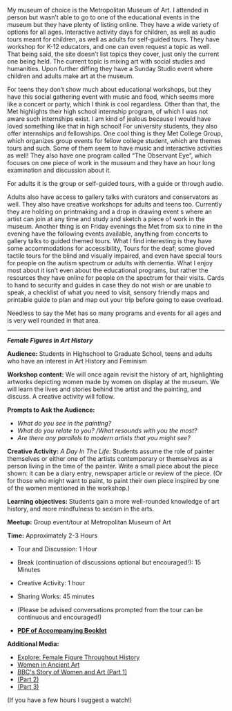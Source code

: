 My museum of choice is the Metropolitan Museum of Art. I attended in person but wasn’t able to go to one of the educational events in the museum but they have plenty of listing online. They have a wide variety of options for all ages. Interactive activity days for children, as well as audio tours meant for children, as well as adults for self-guided tours. They have workshop for K-12 educators, and one can even request a topic as well. That being said, the site doesn’t list topics they cover, just only the current one being held. The current topic is mixing art with social studies and humanities. Upon further diffing they have a Sunday Studio event where children and adults make art at the museum. 

For teens they don’t show much about educational workshops, but they have this social gathering event with music and food, which seems more like a concert or party, which I think is cool regardless. Other than that, the Met highlights their high school internship program, of which I was not aware such internships exist. I am kind of jealous because I would have loved something like that in high school! For university students, they also offer internships and fellowships. One cool thing is they Met College Group, which organizes group events for fellow college student, which are themes tours and such. Some of them seem to have music and interactive activities as well! They also have one program called “The Observant Eye”, which focuses on one piece of work in the museum and they have an hour long examination and discussion about it. 

For adults it is the group or self-guided tours, with a guide or through audio.

Adults also have access to gallery talks with curators and conservators as well. They also have creative workshops for adults and teens too. Currently they are holding on printmaking and a drop in drawing event s where an artist can join at any time and study and sketch a piece of work in the museum. Another thing is on Friday evenings the Met from six to nine in the evening have the following events available, anything from concerts to gallery talks to guided themed tours. 
What I find interesting is they have some accommodations for accessibility, Tours for the deaf; some gloved tactile tours for the blind and visually impaired, and even have special tours for people on the autism spectrum or adults with dementia.  What I enjoy most about it isn’t even about the educational programs, but rather the resources they have online for people on the spectrum for their visits. Cards to hand to security and guides in case they do not wish or are unable to speak, a checklist of what you need to visit, sensory friendly maps and printable guide to plan and map out your trip before going to ease overload. 

Needless to say the Met has so many programs and events for all ages and is very well rounded in that area. 

--- --- --- ---

***Female Figures in Art History***

**Audience:** Students in Highschool to Graduate School, teens and adults who have an interest in Art History and Feminism

**Workshop content:**  We will once again revisit the history of art, highlighting artworks depicting women made by women on display at the museum. We will learn the lives and stories behind the artist and the painting, and discuss. A creative activity will follow.

**Prompts to Ask the Audience:**

* *What do you see in the painting?*
* *What do you relate to you? /What resounds with you the most?*
* *Are there any parallels to modern artists that you might see?*

**Creative Activity:** *A Day In The Life:* Students assume the role of painter themselves or either one of the artists contemporary or themselves as a person living in the time of the painter. Write a small piece about the piece shown: it can be a diary entry, newspaper article or review of the piece. (Or for those who might want to paint, to paint their own piece inspired by one of the women mentioned in the workshop.)

**Learning objectives:** Students gain a more well-rounded knowledge of art history, and more mindfulness to sexism in the arts.

**Meetup:** Group event/tour at Metropolitan Museum of Art

**Time:** Approximately 2-3 Hours
* Tour and Discussion: 1 Hour
* Break (continuation of discussions optional but encouraged!): 15 Minutes
* Creative Activity: 1 hour
* Sharing Works: 45 minutes
* (Please be advised conversations prompted from the tour can be continuous and encouraged!)

* **[PDF of Accompanying Booklet](https://drive.google.com/open?id=0B-9fMi40RnI8QmttSi13cFY5UkE)**

**Additional Media:**
* [Explore: Female Figure Throughout History](https://prezi.com/50nwcuaj80-h/the-evolution-of-the-female-figure-throughout-art-history/)
* [Women in Ancient Art](http://www.tandfonline.com/doi/abs/10.1080/00043249.1976.10793305)
* [BBC's Story of Women and Art (Part 1)](https://www.youtube.com/watch?v=3tGOrpUFSWE)
* [(Part 2)](https://www.youtube.com/watch?v=2_KxWrhHCJw) 
* [(Part 3)](https://www.youtube.com/watch?v=hfZeJnVMtWU)

(If you have a few hours I suggest a watch!)
